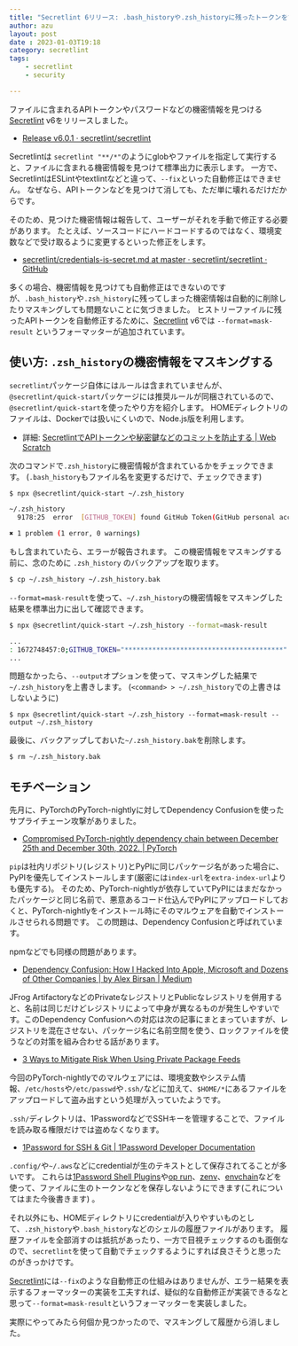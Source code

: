 ```yaml
---
title: "Secretlint 6リリース: .bash_historyや.zsh_historyに残ったトークンをマスキングする"
author: azu
layout: post
date : 2023-01-03T19:18
category: secretlint
tags:
    - secretlint
    - security

---
```


ファイルに含まれるAPIトークンやパスワードなどの機密情報を見つける[Secretlint](https://github.com/secretlint/secretlint) v6をリリースしました。

- [Release v6.0.1 · secretlint/secretlint](https://github.com/secretlint/secretlint/releases/tag/v6.0.1)

Secretlintは `secretlint "**/*"`のようにglobやファイルを指定して実行すると、ファイルに含まれる機密情報を見つけて標準出力に表示します。
一方で、SecretlintはESLintやtextlintなどと違って、`--fix`といった自動修正はできません。
なぜなら、APIトークンなどを見つけて消しても、ただ単に壊れるだけだからです。

そのため、見つけた機密情報は報告して、ユーザーがそれを手動で修正する必要があります。
たとえば、ソースコードにハードコードするのではなく、環境変数などで受け取るように変更するといった修正をします。

- [secretlint/credentials-is-secret.md at master · secretlint/secretlint · GitHub](https://github.com/secretlint/secretlint/blob/master/docs/credentials-is-secret.md)

多くの場合、機密情報を見つけても自動修正はできないのですが、`.bash_history`や`.zsh_history`に残ってしまった機密情報は自動的に削除したりマスキングしても問題ないことに気づきました。
ヒストリーファイルに残ったAPIトークンを自動修正するために、[Secretlint](https://github.com/secretlint/secretlint) v6では `--format=mask-result` というフォーマッターが追加されています。

## 使い方: `.zsh_history`の機密情報をマスキングする

`secretlint`パッケージ自体にはルールは含まれていませんが、`@secretlint/quick-start`パッケージには推奨ルールが同梱されているので、`@secretlint/quick-start`を使ったやり方を紹介します。
HOMEディレクトリのファイルは、Dockerでは扱いにくいので、Node.js版を利用します。

- 詳細: [SecretlintでAPIトークンや秘密鍵などのコミットを防止する | Web Scratch](https://efcl.info/2020/03/24/secretlint/)

次のコマンドで`.zsh_history`に機密情報が含まれているかをチェックできます。
(`.bash_history`もファイル名を変更するだけで、チェックできます)

<!-- secretlint-disable -->

```bash
$ npx @secretlint/quick-start ~/.zsh_history

~/.zsh_history
  9178:25  error  [GITHUB_TOKEN] found GitHub Token(GitHub personal access tokens): ghp_wWPw5k4aXcaT4fNP0UcnZwJUVFk6LO0pTEST  @secretlint/secretlint-rule-preset-recommend > @secretlint/secretlint-rule-github

✖ 1 problem (1 error, 0 warnings)
```

<!-- secretlint-enable -->

もし含まれていたら、エラーが報告されます。
この機密情報をマスキングする前に、念のために `.zsh_history` のバックアップを取ります。

```bash
$ cp ~/.zsh_history ~/.zsh_history.bak
```

`--format=mask-result`を使って、`~/.zsh_history`の機密情報をマスキングした結果を標準出力に出して確認できます。

```bash
$ npx @secretlint/quick-start ~/.zsh_history --format=mask-result

...
: 1672748457:0;GITHUB_TOKEN="****************************************" gh issue list
...

```

問題なかったら、`--output`オプションを使って、マスキングした結果で`~/.zsh_history`を上書きします。
(`<command> > ~/.zsh_history`での上書きはしないように)

```
$ npx @secretlint/quick-start ~/.zsh_history --format=mask-result --output ~/.zsh_history
```

最後に、バックアップしておいた`~/.zsh_history.bak`を削除します。

```bash
$ rm ~/.zsh_history.bak
```

## モチベーション

先月に、PyTorchのPyTorch-nightlyに対してDependency Confusionを使ったサプライチェーン攻撃がありました。

- [Compromised PyTorch-nightly dependency chain between December 25th and December 30th, 2022. | PyTorch](https://pytorch.org/blog/compromised-nightly-dependency/)

`pip`は社内リポジトリ(レジストリ)とPyPIに同じパッケージ名があった場合に、PyPIを優先してインストールします(厳密には`index-url`を`extra-index-url`よりも優先する)。
そのため、PyTorch-nightlyが依存していてPyPIにはまだなかったパッケージと同じ名前で、悪意あるコード仕込んでPyPIにアップロードしておくと、PyTorch-nightlyをインストール時にそのマルウェアを自動でインストールさせられる問題です。
この問題は、Dependency Confusionと呼ばれています。

npmなどでも同様の問題があります。

- [Dependency Confusion: How I Hacked Into Apple, Microsoft and Dozens of Other Companies | by Alex Birsan | Medium](https://medium.com/@alex.birsan/dependency-confusion-4a5d60fec610)

JFrog ArtifactoryなどのPrivateなレジストリとPublicなレジストリを併用すると、名前は同じだけどレジストリによって中身が異なるものが発生しやすいです。このDependency Confusionへの対応は次の記事にまとまっていますが、レジストリを混在させない、パッケージ名に名前空間を使う、ロックファイルを使うなどの対策を組み合わせる話があります。

- [3 Ways to Mitigate Risk When Using Private Package Feeds](https://azure.microsoft.com/ja-jp/resources/3-ways-to-mitigate-risk-using-private-package-feeds/)

今回のPyTorch-nightlyでのマルウェアには、環境変数やシステム情報、`/etc/hosts`や`/etc/passwd`や`.ssh/`などに加えて、`$HOME/*`にあるファイルをアップロードして盗み出すという処理が入っていたようです。

`.ssh/`ディレクトリは、1PasswordなどでSSHキーを管理することで、ファイルを読み取る権限だけでは盗めなくなります。

- [1Password for SSH & Git | 1Password Developer Documentation](https://developer.1password.com/docs/ssh/)

`.config/`や`~/.aws`などにcredentialが生のテキストとして保存されてることが多いです。
これらは[1Password Shell Plugins](https://github.com/1Password/shell-plugins)や[op run](https://developer.1password.com/docs/cli/reference/commands/run)、[zenv](https://github.com/m-mizutani/zenv)、[envchain](https://github.com/sorah/envchain)などを使って、ファイルに生のトークンなどを保存しないようにできます(これについてはまた今後書きます) 。

それ以外にも、HOMEディレクトリにcredentialが入りやすいものとして、`.zsh_history`や`.bash_history`などのシェルの履歴ファイルがあります。
履歴ファイルを全部消すのは抵抗があったり、一方で目視チェックするのも面倒なので、`secretlint`を使って自動でチェックするようにすれば良さそうと思ったのがきっかけです。

[Secretlint](https://github.com/secretlint/secretlint)には`--fix`のような自動修正の仕組みはありませんが、エラー結果を表示するフォーマッターの実装を工夫すれば、疑似的な自動修正が実装できるなと思って`--format=mask-result`というフォーマッターを実装しました。

実際にやってみたら何個か見つかったので、マスキングして履歴から消しました。